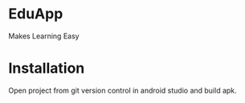 # EduApp
Makes Learning Easy
# Installation
Open project from git version control in android studio and build apk.
